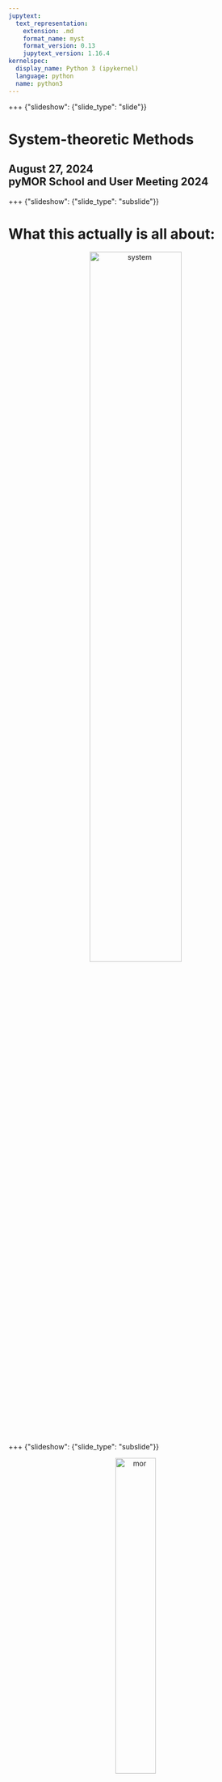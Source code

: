 ```yaml
---
jupytext:
  text_representation:
    extension: .md
    format_name: myst
    format_version: 0.13
    jupytext_version: 1.16.4
kernelspec:
  display_name: Python 3 (ipykernel)
  language: python
  name: python3
---
```


+++ {"slideshow": {"slide_type": "slide"}}

# System-theoretic Methods

<h2>
August 27, 2024<br/>
pyMOR School and User Meeting 2024
</h2>

+++ {"slideshow": {"slide_type": "subslide"}}

# What this actually is all about:

<center>
<img src="./figures/system_fom.svg" alt="system" width="60%"/>
</center>

+++ {"slideshow": {"slide_type": "subslide"}}

<center>
<img src="./figures/mor_system_fo_v2.svg" alt="mor" width="40%">
</center>

+++ {"slideshow": {"slide_type": "subslide"}}

# Outline

<h2>
1. Linear Time-Invariant (LTI) Systems<br/>
2. Transfer Function and Realizations<br/>
3. Projection-based Model order Reduction<br />
4. System Analysis<br/>
5. A Selection of MOR Methods<br/>
</h2>

+++ {"slideshow": {"slide_type": "subslide"}}

# Restrictions for this lecture

- Only continuous-time systems
  - Discrete-time is treated in
    [[Antoulas '05]](https://doi.org/10.1137/1.9780898718713)
- Only unstructured systems
- No differential-algebraic systems
  - For DAE aspects see
    [[Voigt '19]](https://www.math.uni-hamburg.de/home/voigt/Modellreduktion_SoSe19/Notes_ModelReduction.pdf),
    [[Gugercin/Stykel/Wyatt '13]](https://doi.org/10.1137/130906635),
    [[Mehrmann/Stykel '05]](https://doi.org/10.1007/3-540-27909-1_3),
    [[Stykel '04]](https://doi.org/10.1007/s00498-004-0141-4)
- No non-linearities
- No parameter dependencies

+++ {"slideshow": {"slide_type": "slide"}}

# Linear Time-Invariant (LTI) Systems

## Setting for this course

### First-order State-space Systems (pyMOR: [`LTIModel`](https://docs.pymor.org/2023-1-0/autoapi/pymor/models/iosys/index.html#pymor.models.iosys.LTIModel))

$$
\begin{equation}\tag{$\Sigma$}
  \begin{aligned}
    E \dot{x}(t) & = A x(t) + B u(t), \\
    y(t) & = C x(t) + D u(t).
  \end{aligned}
\end{equation}
$$

Here

- $x(t) \in \mathbb{R}^{n}$ is called the *state*,
- $u(t) \in \mathbb{R}^{m}$ is called the *input*,
- $y(t) \in \mathbb{R}^{p}$ is called the *output*

of the LTI system.
Correspondingly, we have

$$
\begin{align*}
  E, A \in \mathbb{R}^{n \times n}, \qquad
  B \in \mathbb{R}^{n \times m}, \qquad
  C \in \mathbb{R}^{p \times n}, \quad\text{and}\quad
  D \in \mathbb{R}^{p \times m}.
\end{align*}
$$

We assume
$t \in [0, \infty)$,
$x(0) = 0$,
$E$ is invertible,
$E^{-1} A$ is Hurwitz, and
$D = 0$.

+++ {"slideshow": {"slide_type": "subslide"}}

## Examples

### Heat Equation ([MORWiki thermal block](https://morwiki.mpi-magdeburg.mpg.de/morwiki/index.php/Thermal_Block))

<table>
<tr>
<td>

For $t \in (0, T)$, $\xi \in \Omega$ and initial values

$$
\theta(0, \xi) = 0,\text{ for } \xi \in \Omega,
$$

consider

$$
\begin{align*}
  \partial_t \theta(t, \xi)
  + \nabla \cdot (-\sigma(\xi) \nabla \theta(t, \xi))
  & = 0,
\end{align*}
$$

with boundary conditions

$$
\begin{align*}
  \sigma(\xi) \nabla \theta(t, \xi) \cdot n(\xi) & = u(t)
  & t \in (0, T),
  & \ \xi \in \Gamma_{\text{in}}, \\
  \sigma(\xi) \nabla \theta(t, \xi) \cdot n(\xi) & = 0
  & t \in (0, T),
  & \ \xi \in \Gamma_{\text{N}}, \\
  \theta(t, \xi) & = 0
  & t \in (0, T),
  & \ \xi \in \Gamma_{\text{D}},
\end{align*}
$$

and outputs

$$
y_i(t) = \int_{\Omega_i} \theta(t, \xi) \operatorname{d}\!{\xi}, \quad
i = 1, 2, 3, 4.
$$

</td>
<td>
<center>
<img src="./figures/cookie.svg" alt="cookie domain" width="30%">
<img src="./figures/Euler_100_Tf.png" alt="cookie snapshot" width="30%">
</center>
</td>
</tr>
</table>

+++ {"slideshow": {"slide_type": "subslide"}}

#### Finite element semi-discretization in space

- pairwise inner products of ansatz functions $\leadsto E$
- discretized spatial operator + Dirichlet boundary condition $\leadsto A$
- discretized non-zero Neumann boundary condition $\leadsto B$
- average temperatures on the inclusions $\leadsto C$

---

- $n = 7\,488$
- $m = 1$
- $p = 4$

+++ {"slideshow": {"slide_type": "subslide"}}

### Penzl Example ([MORWiki](https://morwiki.mpi-magdeburg.mpg.de/morwiki/index.php/Penzl%27s_FOM))

```{code-cell} ipython3
---
slideshow:
  slide_type: ''
---
import numpy as np
import scipy.sparse as sps
from pymor.models.iosys import LTIModel

A1 = np.array([[-1, 100], [-100, -1]])
A2 = np.array([[-1, 200], [-200, -1]])
A3 = np.array([[-1, 400], [-400, -1]])
A4 = sps.diags(np.arange(-1, -1001, -1))
A = sps.block_diag((A1, A2, A3, A4), format='csc')
B = np.ones((1006, 1))
B[:6] = 10
C = B.T

fom = LTIModel.from_matrices(A, B, C)
```

```{code-cell} ipython3
---
slideshow:
  slide_type: fragment
---
fom
```

```{code-cell} ipython3
---
slideshow:
  slide_type: fragment
---
print(fom)
```

+++ {"slideshow": {"slide_type": "subslide"}}

We can perform time-domain simulation, but the final time and the time stepper
need to be specified in the `Model`.

```{code-cell} ipython3
---
slideshow:
  slide_type: fragment
---
from pymor.algorithms.timestepping import ImplicitEulerTimeStepper

T = 2
nt = 10000
fom = fom.with_(T=T, time_stepper=ImplicitEulerTimeStepper(nt))
```

+++ {"slideshow": {"slide_type": "subslide"}}

We first simulate the impulse response, i.e.,
the output in response to $x(0) = 0$ and $u(t) = \delta(t)$.

$$
\begin{align*}
  y(t)
  & =
    C e^{t E^{-1} A} x(0)
    + \int_0^t C e^{\tau E^{-1} A} E^{-1} B u(t - \tau) \operatorname{d\!}\tau
    + D u(t) \\
  & =
    C e^{t E^{-1} A} E^{-1} B
    + D \delta(t)
\end{align*}
$$

```{code-cell} ipython3
---
slideshow:
  slide_type: fragment
---
y_impulse = fom.impulse_resp()
print(y_impulse.shape)
```

```{code-cell} ipython3
---
slideshow:
  slide_type: fragment
---
import matplotlib.pyplot as plt

_ = plt.plot(np.linspace(0, T, nt + 1), y_impulse[:, 0, 0])
```

+++ {"slideshow": {"slide_type": "subslide"}}

Next we simulate the response to a sinusoidal input.

```{code-cell} ipython3
---
slideshow:
  slide_type: fragment
---
y_sin_100 = fom.output(input='sin(100 * t)')
print(y_sin_100.shape)
```

```{code-cell} ipython3
---
slideshow:
  slide_type: fragment
---
_ = plt.plot(np.linspace(0, T, nt + 1), y_sin_100[:, 0])
```

```{code-cell} ipython3
---
slideshow:
  slide_type: subslide
---
y_sin_50 = fom.output(input='sin(50 * t)')
```

```{code-cell} ipython3
---
slideshow:
  slide_type: fragment
---
_ = plt.plot(np.linspace(0, T, nt + 1), y_sin_50[:, 0])
```

+++ {"slideshow": {"slide_type": "subslide"}}

#### Exercise

- Use the time stepper specified above and simulate the model using the input
  function $u(t) = e^{-t}$.
- Change the number of timesteps `nt` to `50000`. Repeat the simulation of the
  model using $u(t) = e^{-t}$.

```{code-cell} ipython3
---
slideshow:
  slide_type: ''
---

```

+++ {"slideshow": {"slide_type": "slide"}}

# Transfer Function

+++ {"slideshow": {"slide_type": "subslide"}}

## Laplace Transform

> ### Definition
>
> Let $f \colon [0, \infty) \to \mathbb{R}^{n}$ be exponentially bounded with
> bounding exponent $\alpha$.
> Then
> $$\mathcal{L}\{f\}(s) := \int_0^\infty f(\tau) e^{-s \tau} \operatorname{d}\!{\tau}$$
> for $\operatorname{Re}(s) > \alpha$ is called the ***Laplace transform*** of $f$.
> The process of forming the Laplace transform is called
> ***Laplace transformation***.

It can be shown that the integral converges uniformly in a domain with
$\operatorname{Re}(s) \ge \beta$ for all $\beta > \alpha$.

+++ {"slideshow": {"slide_type": "fragment"}}

> Allows us to map time signals to frequency signals.

+++ {"slideshow": {"slide_type": "subslide"}}

> ### Theorem
>
> Let $f, g, h \colon [0, \infty) \to \mathbb{R}^n$ be given.
> Then the following two statements hold true:
>
> 1. The Laplace transformation is linear, i.e.,
>    if $f$ and $g$ are exponentially bounded,
>    then $h := \gamma f + \delta g$ is also exponentially bounded and
>    $$
     \mathcal{L}\left\{h\right\} = \gamma\mathcal{L}\left\{f\right\} +
     \delta\mathcal{L}\left\{g\right\}
     $$
>    holds for all $\gamma, \delta \in \mathbb{C}$.
> 2. If $f \in \mathcal{PC}^1([0, \infty), \mathbb{R}^{n})$ and $\dot{f}$ is
>    exponentially bounded, then $f$ is exponentially bounded and
>    $$
     \mathcal{L}\bigl\{\dot{f}\bigr\}(s) = s \mathcal{L}\{f\}(s) - f(0).
     $$

+++ {"slideshow": {"slide_type": "fragment"}}

- $X(s) := \mathcal{L}\{x\}(s)$,
  $U(s) := \mathcal{L}\{u\}(s)$, and
  $Y(s) := \mathcal{L}\{y\}(s)$
- $A x(t) + B u(t) \leadsto A X(s) + B U(s)$
- $y(t) = C x(t) \leadsto Y(s) = C X(s)$
- $s X(s) := \mathcal{L}\{\dot{x}\}(s)$ (since $x(0) = 0$)

+++ {"slideshow": {"slide_type": "subslide"}}

## Transfer Function

In summary we have:

- $s E X(s) = A X(s) + B U(s)$
- $Y(s) = C X(s)$

Thus the mapping from inputs to outputs in frequency domain can be expressed as

$$
H(s) = C {\left(s E - A\right)}^{-1} B.
$$

+++ {"slideshow": {"slide_type": "fragment"}}

$$
H \text{ is analytic in } \mathbb{C} \setminus \Lambda(E, A).
$$

+++ {"slideshow": {"slide_type": "fragment"}}

### Pole-residue Form

Let $(\lambda_{i}, w_{i}, v_{i})$ be the eigentriplets of the pair $(E, A)$
with no degenerate eigenspaces.
Then the ***poles*** of $H$ are given by the eigenvalues
$\lambda_1,\ldots,\lambda_n$ and we have

$$
H(s) = \sum_{i = 1}^{n} \frac{R_{i}}{s - \lambda_{i}},
$$

where $R_{i} = (C v_{i}) (w_{i}^{\operatorname{H}} B)$,
assuming $w_{i}^{\operatorname{H}} E v_{i} = 1$.

+++ {"slideshow": {"slide_type": "subslide"}}

### Example

```{code-cell} ipython3
---
slideshow:
  slide_type: '-'
---
fom.transfer_function
```

```{code-cell} ipython3
---
slideshow:
  slide_type: '-'
---
fom.transfer_function.eval_tf(0)
```

```{code-cell} ipython3
---
slideshow:
  slide_type: '-'
---
fom.transfer_function.eval_tf(10j)
```

+++ {"slideshow": {"slide_type": "subslide"}}

#### Exercise

- Use the [`poles`](https://docs.pymor.org/2023-1-0/autoapi/pymor/models/iosys/index.html#pymor.models.iosys.LTIModel.poles) method of the [`LTIModel`](https://docs.pymor.org/2023-1-0/autoapi/pymor/models/iosys/index.html#pymor.models.iosys.LTIModel) class to compute the poles of the transfer function of `fom`.
  Compute the imaginary parts of the poles.
- Evaluate the transfer function for several values on the imaginary axis.
  Select some values that correspond to the imaginary parts of the poles and
  others which are close by.

```{code-cell} ipython3
---
slideshow:
  slide_type: ''
---
fom.poles()
```

+++ {"slideshow": {"slide_type": "subslide"}}

### Frequency-Domain Analysis

#### Bode Plots

The Bode plot for $H$ consists of a ***magnitude plot*** and a ***phase plot***.

> ##### Bode magnitude plot
>
> - component-wise graph of the function $\lvert H(\boldsymbol{\imath} \omega) \rvert$
>   for frequencies $\omega \in [\omega_{\min}, \omega_{\max}] \subset \mathbb{R}$.
> - $\omega$-axis is logarithmic.
> - magnitude is given in decibels, i.e., $\lvert H(\boldsymbol{\imath} \cdot) \rvert$ is
>   plotted as $20 \log_{10}(\lvert H(\boldsymbol{\imath} \cdot) \rvert)$.

> ##### Bode phase plot
>
> - component-wise graph of the function $\arg{H(\boldsymbol{\imath} \omega)}$
>   for frequencies $\omega \in [\omega_{\min}, \omega_{\max}] \subset \mathbb{R}$.
> - $\omega$-axis is logarithmic.
> - phase is given in degrees on a linear scale.

+++ {"slideshow": {"slide_type": "subslide"}}

#### Bode Plot for the Thermal Block Example

<center>
<img src="./figures/cookie_bode.svg" alt="cookie bode" width="60%">
</center>

```{code-cell} ipython3
---
slideshow:
  slide_type: subslide
---
# w = (1e-1, 1e5)
w, _ = fom.transfer_function.freq_resp((1e-1, 1e5))
```

```{code-cell} ipython3
---
slideshow:
  slide_type: fragment
---
_ = fom.transfer_function.bode_plot(w)
```

+++ {"slideshow": {"slide_type": "subslide"}}

> #### (Sigma) Magnitude Plots
>
> - 2-norm-wise graph of the function $H(\boldsymbol{\imath} \omega)$
>   for frequencies $\omega \in [\omega_{\min}, \omega_{\max}] \subset \mathbb{R}$.
> - $\omega$-axis is logarithmic.

The name is due to the fact that for a given matrix $M$ the norm
$\lVert M \rVert_2$ is given by its largest singular value.

The real sigma magnitude plot depicts all singular values as functions of
$\omega$.

```{code-cell} ipython3
---
slideshow:
  slide_type: fragment
---
_ = fom.transfer_function.mag_plot(w)
```

+++ {"slideshow": {"slide_type": "slide"}}

## Projection-based MOR

### Ritz/Petrov-Galerkin Projection

$$
\begin{align*}
  E \dot{x}(t) - A x(t) - B u(t) & = 0, \\
  y(t) - C x(t) - D u(t) & = 0.
\end{align*}
$$

+++ {"slideshow": {"slide_type": "subslide"}}

**Step I: Use truncated state transformation**

Replace

$$
x(t) \approx V \hat{x}(t)
$$

with $V \in \mathbb{R}^{n \times r}$ and $\hat{x}(t) \in \mathbb{R}^{r}$.

$$
\begin{align*}
  E V \dot{\hat{x}}(t) - A V \hat{x}(t) - B u(t) & = e_{\text{res}}(t), \\
  y(t) - C V \hat{x}(t) - D u(t) & = e_{\text{output}}(t).
\end{align*}
$$

+++ {"slideshow": {"slide_type": "subslide"}}

**Step II: Mitigate transformation error**

Suppress truncation residual through left projection.

- one-sided method: use $V$ again.

  $$
  \begin{align*}
    V^{\operatorname{T}} E V \dot{\hat{x}}(t)
    - V^{\operatorname{T}} A V \hat{x}(t)
    - V^{\operatorname{T}} B u(t)
    & = 0, \\
    y(t) - C V \hat{x}(t) - D u(t) & = e_{\text{output}}(t).
  \end{align*}
  $$

+++ {"slideshow": {"slide_type": "subslide"}}

- two-sided method: find $W \in \mathbb{R}^{n \times r}$.

  $$
  \begin{align*}
    W^{\operatorname{T}} E V \dot{\hat{x}}(t)
    - W^{\operatorname{T}} A V \hat{x}(t)
    - W^{\operatorname{T}} B u(t)
    & = 0, \\
    y(t) - C V \hat{x}(t) - D u(t) & = e_{\text{output}}(t).
  \end{align*}
  $$

+++ {"slideshow": {"slide_type": "subslide"}}

<center>
<img src="./figures/compress_A.svg" alt="compress A" width="80%">
</center>

+++ {"slideshow": {"slide_type": "subslide"}}

### Reduced order model (ROM) (pyMOR: [`LTIPGReductor`](https://docs.pymor.org/2023-1-0/autoapi/pymor/reductors/basic/index.html?highlight=ltipgred#pymor.reductors.basic.LTIPGReductor))

Define
$\hat{E} = W^{\operatorname{T}} E V$,
$\hat{A} = W^{\operatorname{T}} A V \in \mathbb{R}^{r \times r}$,
$\hat{B} = W^{\operatorname{T}} B \in \mathbb{R}^{r \times m}$, and
$\hat{C} = C V \in \mathbb{R}^{p \times r}$.
Then

$$
\begin{equation}\tag{ROM}
  \begin{aligned}
    \hat{E} \dot{\hat{x}}(t) & = \hat{A} \hat{x}(t) + \hat{B} u(t), \\
    \hat{y}(t) & = \hat{C} \hat{x}(t) + D u(t)
  \end{aligned}
\end{equation}
$$

approximates the dynamics of the full-order model $\Sigma$ with output error

$$
y(t) - \hat{y}(t) = e_{\text{output}}(t).
$$

- We call the corresponding transfer function $\hat{H}$.
- Model order reduction (MOR) $\leadsto$
  Find $W, V \in \mathbb{R}^{n \times r}$ such that $e_{\text{output}}(t)$ is
  small in a suitable sense.
- We will focus on eigenvalue-based, energy-based and
  interpolation-based methods today.

+++ {"slideshow": {"slide_type": "subslide"}}

### Example

```{code-cell} ipython3
---
slideshow:
  slide_type: '-'
---
from pymor.reductors.basic import LTIPGReductor

V = fom.solution_space.random(10)
pg = LTIPGReductor(fom, V, V)
rom_pg = pg.reduce()
```

+++ {"slideshow": {"slide_type": "subslide"}}

The resulting model `rom_pg` will again be an
[`LTIModel`](https://docs.pymor.org/2023-1-0/autoapi/pymor/models/iosys/index.html?highlight=ltimodel#pymor.models.iosys.LTIModel).

```{code-cell} ipython3
---
slideshow:
  slide_type: '-'
---
rom_pg
```

```{code-cell} ipython3
---
slideshow:
  slide_type: subslide
---
_ = fom.transfer_function.mag_plot(w, label='FOM')
_ = rom_pg.transfer_function.mag_plot(w, label='Random PG')
_ = plt.legend()
```

+++ {"slideshow": {"slide_type": "subslide"}}

#### Exercise

- Simulate the state of the `rom_pg` with $u(t) = e^{-t}$ from $t_{start}=0$ to
  $t_{end}=2$ using its
  [`solve`](https://docs.pymor.org/2023-1-0/autoapi/pymor/models/interface/index.html#pymor.models.interface.Model.solve)
method.
- The solve method computes a
  [`VectorArray`](https://docs.pymor.org/2023-1-0/autoapi/pymor/vectorarrays/interface/index.html?highlight=vectorarray#pymor.vectorarrays.interface.VectorArray)
  with all computed state vectors from the time-domain simulation.
  Consider the last state (i.e., at time $t_{end}$) from the previous
  computation.
  Use the
  [`reconstruct`](https://docs.pymor.org/2023-1-0/autoapi/pymor/reductors/basic/index.html?highlight=reconstruct#pymor.reductors.basic.LTIPGReductor.reconstruct)
  method of `pg` to obtain the reconstructed state vector in the full-order
  model state space.
- Perform the same simulation with `fom`.
  Compare the final state with the state that has been reconstructed using the
  ROM simulation.

```{code-cell} ipython3
---
slideshow:
  slide_type: '-'
---

```

+++ {"slideshow": {"slide_type": "slide"}}

# System Analysis

## System Norms and Hardy Spaces

We have $$Y(s) = H(s) U(s)$$ and $$\hat{Y}(s) = \hat{H}(s) U(s).$$

> ### Question
>
> What are suitable norms such that
>
> $$
  \lVert y - \hat{y} \rVert
  \le
  \left\lVert H - \hat{H} \right\rVert
  \lVert u \rVert?
  $$

+++ {"slideshow": {"slide_type": "subslide"}}

### The Banach Space $\mathcal{H}_\infty^{p \times m}$

$$
\mathcal{H}_\infty^{p \times m}
:=
\left\{
  G \colon \mathbb{C}^+ \to \mathbb{C}^{p \times m} :
  G \text{ is analytic in $\mathbb{C}^+$ and }
  \sup_{s \in \mathbb{C}^+} \left\lVert G(s) \right\rVert_2 < \infty
\right\}.
$$

+++ {"slideshow": {"slide_type": "fragment"}}

$\mathcal{H}_\infty^{p \times m}$ is a Banach space equipped with the
***$\mathcal{H}_\infty$-norm***

$$
\left\lVert G \right\rVert_{\mathcal{H}_\infty}
:= \sup_{\omega \in \mathbb{R}}
\left\lVert G(\boldsymbol{\imath} \omega) \right\rVert_2.
$$

+++ {"slideshow": {"slide_type": "fragment"}}

> Can show:
>
> $$
  \lVert y - \hat{y} \rVert_{\mathcal{L}_{2}}
  \le
  \left\lVert H - \hat{H} \right\rVert_{\mathcal{H}_{\infty}}
  \lVert u \rVert_{\mathcal{L}_{2}}.
  $$

This bound can even be shown to be sharp.

```{code-cell} ipython3
---
slideshow:
  slide_type: subslide
---
fom.hinf_norm()
```

+++ {"slideshow": {"slide_type": "subslide"}}

### The Hilbert Space $\mathcal{H}_2^{p \times m}$

$$
\mathcal{H}_2^{p \times m}
:= \left\{
  G \colon \mathbb{C}^+ \to \mathbb{C}^{p \times m} :
  G \text{ is analytic in $\mathbb{C}^+$ and }
  \sup_{\xi > 0}
  \int_{-\infty}^\infty
  \left\lVert
  G(\xi + \boldsymbol{\imath} \omega)
  \right\rVert_{\operatorname{F}}^2
  \operatorname{d}\!{\omega}
  < \infty
\right\}.
$$

+++ {"slideshow": {"slide_type": "fragment"}}

$\mathcal{H}_2^{p \times m}$ is a Hilbert space with the inner product

$$
\langle F, G \rangle_{\mathcal{H}_2}
:=
\frac{1}{2 \pi}
\int_{-\infty}^\infty
\operatorname{tr}\!\left(
  {F(\boldsymbol{\imath} \omega)}^{\operatorname{H}}
  G(\boldsymbol{\imath} \omega)
\right)
\operatorname{d}\!{\omega}
$$

and induced norm

$$
\left\lVert G \right\rVert_{\mathcal{H}_2}
:= \langle G, G \rangle_{\mathcal{H}_2}^{1/2}
= {
  \left(
    \frac{1}{2 \pi}
    \int_{-\infty}^\infty
    \left\lVert G(\boldsymbol{\imath} \omega) \right\rVert_{\operatorname{F}}^2
    \operatorname{d}\!{\omega}
  \right)
}^{1/2}.
$$

+++ {"slideshow": {"slide_type": "fragment"}}

> Can show:
>
> $$
  \lVert y - \hat{y} \rVert_{\mathcal{L}_{\infty}}
  \le
  \left\lVert H - \hat{H} \right\rVert_{\mathcal{H}_{2}}
  \lVert u \rVert_{\mathcal{L}_{2}}.
  $$

```{code-cell} ipython3
---
slideshow:
  slide_type: subslide
---
fom.h2_norm()
```

+++ {"slideshow": {"slide_type": "subslide"}}

### System Gramians and $\mathcal{H}_{2}$ trace formula

A system $\Sigma$ with $\Lambda(E, A) \subset \mathbb{C}^{-}$ is called
***asymptotically stable***.
Then, all state trajectories decay exponentially as $t \to \infty$ and

- the infinite controllability and observability ***Gramians*** exist:

  $$
  \begin{align*}
    P
    & =
      \int_0^{\infty}
      e^{E^{-1} A t}
      E^{-1}
      B B^{\operatorname{T}}
      E^{-\operatorname{T}}
      e^{A^{\operatorname{T}} E^{-\operatorname{T}} t}
      \operatorname{d}\!{t} \\
    E^{\operatorname{T}} Q E
    & =
      \int_0^{\infty}
      e^{A^{\operatorname{T}} E^{-\operatorname{T}} t}
      C^{\operatorname{T}} C
      e^{E^{-1} A t}
      \operatorname{d}\!{t}.
  \end{align*}
  $$
- $P$, $Q$ solve the two ***Lyapunov equations***

  $$
  A P E^{\operatorname{T}} + E P A^{\operatorname{T}} + B B^{\operatorname{T}} = 0, \qquad
  A^{\operatorname{T}} Q E + E^{\operatorname{T}} Q A + C^{\operatorname{T}} C = 0
  $$
<!-- - If $(A, B)$ is controllable and $(A, C)$ is observable, -->
<!--   it moreover holds that $P = P^{\operatorname{T}} \succ 0$ and $Q = Q^{\operatorname{T}} \succ 0$. -->
<!--   (Otherwise we just have $P = P^{\operatorname{T}} \succcurlyeq 0$ and -->
<!--   $Q = Q^{\operatorname{T}} \succcurlyeq 0$.) -->

- the $\mathcal{H}_{2}$-norm can be expressed as

  $$
  \lVert H \rVert_{\mathcal{H}_{2}}^{2}
  = \operatorname{tr}\!\left(C P C^{\operatorname{T}}\right)
  = \operatorname{tr}\!\left(B^{\operatorname{T}} Q B\right).
  $$

+++ {"slideshow": {"slide_type": "slide"}}

# A Selection of MOR Methods

+++ {"slideshow": {"slide_type": "subslide"}}

## Modal Methods

+++ {"slideshow": {"slide_type": "subslide"}}

### Modal Coordinates

Assume that the pair $(E, A)$ is simultaneously diagonalizable in
$\mathbb{C}^{n \times n}$.

> #### Classic Modal Truncation
>
> - Compute diagonal realization from an eigendecomposition.
> - State-space transformation matrices contain eigenvectors (modes).
> - Use $W = V$.
> - Populate $V$ with modes corresponding to eigenvalues closest to
>   $\boldsymbol{\imath} \mathbb{R}$.
> - Add a few domain-specific or "anxiety" modes.

> #### Problem
>
> - Does not take inputs and outputs into account!
> - How many "anxiety" modes are necessary?

+++ {"slideshow": {"slide_type": "subslide"}}

### Dominant Poles Approximation (pyMOR: [`MTReductor`](https://docs.pymor.org/2023-1-0/autoapi/pymor/reductors/mt/index.html?highlight=mtreductor#pymor.reductors.mt.MTReductor))

Recall the pole residue form of the transfer function

$$
H(s) = \sum_{i = 1}^{n} \frac{R_{i}}{s - \lambda_{i}},
$$

where $R_{i} = (C v_{i})(w_{i}^{\operatorname{H}} B)$, assuming
$w_{i}^{\operatorname{H}} E v_{i} = 1$.

+++ {"slideshow": {"slide_type": "fragment"}}

Suppose the modes are sorted based on the magnitude of the
$\lVert R_{i} \rVert / \operatorname{Re}(\lambda_{i})$.
Then we use the truncated pole residue form

$$
H(s) = \sum_{i = 1}^{r} \frac{R_{i}}{s - \lambda_{i}},
$$

as our ROM. This is motivated by the following

> #### Error bound
>
> $$
  \left\lVert H - \hat{H} \right\rVert_{\mathcal{H}_\infty}
  \le
  \sum_{i = r + 1}^{n}
  \frac{\lVert R_{i} \rVert}{\lvert \operatorname{Re}(\lambda_{i}) \rvert}
  $$

+++ {"slideshow": {"slide_type": "fragment"}}

Computation is feasible via *subspace accelerated MIMO dominant pole algorithm*
(SAMDP).

```{code-cell} ipython3
---
slideshow:
  slide_type: subslide
---
from pymor.reductors.mt import MTReductor

mt = MTReductor(fom)
rom_mt = mt.reduce(10)
```

```{code-cell} ipython3
---
slideshow:
  slide_type: subslide
---
_ = fom.transfer_function.mag_plot(w, label='FOM')
_ = rom_mt.transfer_function.mag_plot(w, label='MT')
_ = plt.legend()
```

```{code-cell} ipython3
---
slideshow:
  slide_type: subslide
---
err_mt = fom - rom_mt
```

```{code-cell} ipython3
---
slideshow:
  slide_type: '-'
---
_ = err_mt.transfer_function.mag_plot(w, label='MT')
_ = plt.legend()
```

+++ {"slideshow": {"slide_type": "subslide"}}

#### Exercise

- Compute the $\mathcal{H}_2$-norm of the error system `err_mt`.
  Note that the
  [`LTIModel`](https://docs.pymor.org/2023-1-0/autoapi/pymor/models/iosys/index.html?highlight=ltimodel#pymor.models.iosys.LTIModel)
  class has an
  [`h2_norm`](iosys/index.html?highlight=ltimodel#pymor.models.iosys.LTIModel.h2_norm)
  method.
- Consider the input $u(t) = e^{-t}$ which has the $\mathcal{L}_{2}$-norm
  $\lVert u \rVert_{\mathcal{L}_{2}} = \frac{\sqrt{2}}{2}$.
  Simulate the error system `err_mt` with the input $u(t) = e^{-t}$ and verify
  the input-output error bound $\lVert y - \hat{y} \rVert_{\mathcal{L}_{\infty}}
  \le
  \left\lVert H - \hat{H} \right\rVert_{\mathcal{H}_{2}}
  \lVert u \rVert_{\mathcal{L}_{2}}$.

```{code-cell} ipython3
---
slideshow:
  slide_type: '-'
---

```

+++ {"slideshow": {"slide_type": "subslide"}}

## Balancing-based MOR

### Balanced Truncation aka. Lyapunov Balancing

#### Idea

- The system $\Sigma$, in realization $(E = I, A, B, C)$,
  is called ***balanced***, if the solutions $P, Q$ of the Lyapunov equations

  $$
  A P + P A^{\operatorname{T}} + B B^{\operatorname{T}} = 0, \qquad
  A^{\operatorname{T}} Q + Q A + C^{\operatorname{T}} C = 0,
  $$

  satisfy:
  $P = Q = \operatorname{diag}(\sigma_1, \ldots, \sigma_n)$
  where
  $\sigma_1 \ge \sigma_2 \ge \cdots \ge \sigma_n > 0$.

+++ {"slideshow": {"slide_type": "fragment"}}

- $\{\sigma_1, \ldots, \sigma_n\}$ are the *Hankel singular values (HSVs)* of
  $\Sigma$.

+++ {"slideshow": {"slide_type": "fragment"}}

- A so-called ***balanced realization*** is computed via state-space transformation

  $$
  \begin{align*}
    \mathcal{T} \colon (I, A, B, C) \mapsto {} & (I, T A T^{-1}, T B, C T^{-1}) \\
    & =
      \left(
        I,
        \begin{bmatrix}
          A_{11} & A_{12} \\
          A_{21} & A_{22}
        \end{bmatrix},
        \begin{bmatrix}
          B_{1} \\
          B_{2}
        \end{bmatrix},
        \begin{bmatrix}
          C_{1} & C_{2}
        \end{bmatrix}
      \right).
  \end{align*}
  $$

+++

- In a balanced realization the state variables are sorted based on their
  contribution to the input-output mapping.

+++ {"slideshow": {"slide_type": "fragment"}}

- Truncation removes state variables which are not important for input-output
  behavior $\leadsto$ reduced order model:
  $(I, \hat{A}, \hat{B}, \hat{C}) = (I, A_{11}, B_{1}, C_{1})$.

+++ {"slideshow": {"slide_type": "subslide"}}

### Implementation: The Square Root Method

#### The SR Method (pyMOR: [`BTReductor`](https://docs.pymor.org/2023-1-0/autoapi/pymor/reductors/bt/index.html?highlight=btreductor#pymor.reductors.bt.BTReductor))

1. Compute (Cholesky) factors of the solutions to the Lyapunov equation,

   $$
   P = S^{\operatorname{T}} S, \quad
   Q = R^{\operatorname{T}} R.
   $$

+++ {"slideshow": {"slide_type": "fragment"}}

2. Compute singular value decomposition

   $$
   S R^{\operatorname{T}}
   =
   \begin{bmatrix}
     U_1 & U_2
   \end{bmatrix}
   \begin{bmatrix}
     \Sigma_1 & 0 \\
     0 & \Sigma_2
   \end{bmatrix}
   \begin{bmatrix}
     V_1^{\operatorname{T}} \\
     V_2^{\operatorname{T}}
   \end{bmatrix}.
   $$

+++ {"slideshow": {"slide_type": "fragment"}}

3. Define

   $$
   W := R^{\operatorname{T}} V_1 \Sigma_1^{-1/2}, \quad
   V := S^{\operatorname{T}} U_1 \Sigma_1^{-1/2}.
   $$
4. Then the reduced-order model is
   $(W^{\operatorname{T}} A V, W^{\operatorname{T}} B, C V)$.

+++ {"slideshow": {"slide_type": "subslide"}}

#### Properties

- Lyapunov balancing **preserves asymptotic stability**.
- We have the **a priori error bound**:
  $$
  \left\lVert H - \hat{H} \right\rVert_{\mathcal{H}_{\infty}}
  \le
  2 \sum\limits_{k = r + 1}^{n} \sigma_{k}
  $$

+++ {"slideshow": {"slide_type": "subslide"}}

#### Variants (pyMOR: [`PRBTReductor`](https://docs.pymor.org/2023-1-0/autoapi/pymor/reductors/bt/index.html?highlight=btreductor#pymor.reductors.bt.PRBTReductor), [`BRBTReductor`](https://docs.pymor.org/2023-1-0/autoapi/pymor/reductors/bt/index.html?highlight=btreductor#pymor.reductors.bt.BRBTReductor), [`LQGBTReductor`](https://docs.pymor.org/2023-1-0/autoapi/pymor/reductors/bt/index.html?highlight=btreductor#pymor.reductors.bt.LQGBTReductor))

Other versions for special classes of systems or applications exist, such as

- **positive-real balancing** (passivity-preserving),
- **bounded-real balancing** (contractivity-preserving),
- **linear-quadratic Gaussian balancing**
  (stability preserving, aims at low-order output feedback controllers).

The given ones all compute $P, Q$ as solutions of ***algebraic Riccati
equations*** of the form:

$$
\begin{align*}
  0
  & =
    \tilde{A} P \tilde{E}^{\operatorname{T}}
    + \tilde{E} P \tilde{A}^{\operatorname{T}}
    + \tilde{B} \tilde{B}^{\operatorname{T}}
    \pm \tilde{E} P \tilde{C}^{\operatorname{T}} \tilde{C} P \tilde{E}^{\operatorname{T}} \\
  0
  & =
    \tilde{A}^{\operatorname{T}} Q \tilde{E}
    + \tilde{E}^{\operatorname{T}} Q \tilde{A}
    + \tilde{C}^{\operatorname{T}} \tilde{C}
    \pm \tilde{E}^{\operatorname{T}} Q \tilde{B} \tilde{B}^{\operatorname{T}} Q \tilde{E}.
\end{align*}
$$

```{code-cell} ipython3
---
slideshow:
  slide_type: subslide
---
from pymor.reductors.bt import BTReductor

bt = BTReductor(fom)
rom_bt = bt.reduce(10)
```

```{code-cell} ipython3
---
slideshow:
  slide_type: subslide
---
_ = fom.transfer_function.mag_plot(w, label='FOM')
_ = rom_mt.transfer_function.mag_plot(w, label='MT')
_ = rom_bt.transfer_function.mag_plot(w, label='BT')
_ = plt.legend()
```

```{code-cell} ipython3
---
slideshow:
  slide_type: subslide
---
err_bt = fom - rom_bt
```

```{code-cell} ipython3
---
slideshow:
  slide_type: '-'
---
_ = err_mt.transfer_function.mag_plot(w, label='MT')
_ = err_bt.transfer_function.mag_plot(w, label='BT')
_ = plt.legend()
```

+++ {"slideshow": {"slide_type": "subslide"}}

#### Exercise

- Aside from a desired order, the
  [`reduce`](https://docs.pymor.org/2023-1-0/autoapi/pymor/reductors/bt/index.html?highlight=btreductor#pymor.reductors.bt.GenericBTReductor.reduce)
  method of the
  [`BTReductor`](https://docs.pymor.org/2023-1-0/autoapi/pymor/reductors/bt/index.html?highlight=btreductor#pymor.reductors.bt.BTReductor)
  allows for specifying a truncation tolerance based on the a priori error
  bound.
  Use the `bt` instance of the
  [`BTReductor`](https://docs.pymor.org/2023-1-0/autoapi/pymor/reductors/bt/index.html?highlight=btreductor#pymor.reductors.bt.BTReductor)
  to compute a ROM based on a specified tolerance `tol=1e-5`.
- Use the
  [`LQGBTReductor`](https://docs.pymor.org/2023-1-0/autoapi/pymor/reductors/bt/index.html?highlight=btreductor#pymor.reductors.bt.LQGBTReductor)
  to reduce `fom` using a truncation tolerance of `tol=1e-5`.
  Check the dimension of the ROM.
- Compare the $\mathcal{H}_{2}$-norms and orders of the ROMs obtained by both BT
  variants.

```{code-cell} ipython3
---
slideshow:
  slide_type: '-'
---

```

+++ {"slideshow": {"slide_type": "subslide"}}

## Transfer Function Approximation

The transfer function $H$ is a degree-$n$ rational function

$$
H(s) = \frac{P(s)}{Q(s)}, \quad P,Q \text{ polynomials}
$$

such that deg$(P) \leq n$ and deg$(Q) \leq n$.

+++ {"slideshow": {"slide_type": "fragment"}}

MOR via rational approximation:
Find a degree-$r$ rational function $\hat{H}$ with $r \ll n$ such that

$$
H \approx \hat{H}
$$

+++ {"slideshow": {"slide_type": "subslide"}}

### Rational Interpolation

Pick some complex values $\sigma_1, \ldots, \sigma_r$ and enforce interpolation

$$
\hat{H}(\sigma_j) = H(\sigma_j) \quad \text{for } j = 1, \ldots, r.
$$

+++ {"slideshow": {"slide_type": "subslide"}}

Can also pick tangential directions $b_1, \ldots, b_r \in \mathbb{C}^m$ and
$c_1, \ldots, c_r \in \mathbb{C}^p$ and enforce bitangential Hermite
interpolation

$$
\begin{align*}
  \hat{H}(\sigma_j)b_j &= H(\sigma_j) b_j, \\
  c_j^* \hat{H}(\sigma_j) &= c_j^* H(\sigma_j), \\
  c_j^* \hat{H}'(\sigma_j) b_j &= c_j^* H'(\sigma_j) b_j, \\
\end{align*}
\quad \text{for } j=1,\ldots,r.
$$

+++ {"slideshow": {"slide_type": "subslide"}}

### Interpolation via Projection

Given $E,A,B,C$, how to enforce interpolation?

> ### Theorem
>
> Let $\hat{H}$ be the transfer function of the ROM obtained from a Petrov
> Galerkin projection using $V$ and $W$.
> For $b \in \mathbb{C}^m$, $c \in \mathbb{C}^p$ and $\sigma \in \mathbb{C}$ we
> have
>
> 1. $(\sigma E - A)^{-1} B b \in \mathrm{Range}(V)$ implies $H(\sigma) b = \hat{H}(\sigma) b$
> 2. $(\sigma E - A)^{-*} C^* c \in \mathrm{Range}(W)$ implies $c^* H(\sigma) = c^* \hat{H}(\sigma)$
> 3. If 1. and 2. are satisfied, then $c^* H'(\sigma) b = c^* \hat{H}'(\sigma) b$

Using bases $V$ and $W$ for rational Krylov subspaces allows for interpolatory
MOR [[Antoulas/Beattie/Güğercin '20]](https://doi.org/10.1137/1.9781611976083).

In pyMOR
[`LTIBHIReductor`](https://docs.pymor.org/2023-1-0/autoapi/pymor/reductors/interpolation/index.html?highlight=ltibhired#pymor.reductors.interpolation.LTIBHIReductor)
is based on projection and
[`TFBHIReductor`](https://docs.pymor.org/2023-1-0/autoapi/pymor/reductors/interpolation/index.html?highlight=tfbhi#pymor.reductors.interpolation.TFBHIReductor)
only uses evaluations of the transfer function $H$.

```{code-cell} ipython3
---
slideshow:
  slide_type: subslide
---
from pymor.reductors.interpolation import LTIBHIReductor

interp = LTIBHIReductor(fom)
sigma = np.array([50, 100, 200, 400, 800])
sigma = np.concatenate((1j * sigma, -1j * sigma))
b = np.ones((len(sigma), fom.dim_input))
c = np.ones((len(sigma), fom.dim_output))
rom_interp = interp.reduce(sigma, b, c)
```

```{code-cell} ipython3
---
slideshow:
  slide_type: subslide
---
_ = fom.transfer_function.mag_plot(w, label='FOM')
_ = rom_mt.transfer_function.mag_plot(w, label='MT')
_ = rom_bt.transfer_function.mag_plot(w, label='BT')
_ = rom_interp.transfer_function.mag_plot(w, label='Interpolation')
_ = plt.legend()
```

```{code-cell} ipython3
---
slideshow:
  slide_type: subslide
---
err_interp = fom - rom_interp
```

```{code-cell} ipython3
---
slideshow:
  slide_type: '-'
---
_ = err_mt.transfer_function.mag_plot(w, label='MT')
_ = err_bt.transfer_function.mag_plot(w, label='BT')
_ = err_interp.transfer_function.mag_plot(w, label='Interpolation')
_ = plt.legend()
```

+++ {"slideshow": {"slide_type": "subslide"}}

### Iterative Rational Krylov Algorithm (IRKA)

> #### $\mathcal{H}_2$-optimal MOR problem
>
> Find a stable $\hat{H}$ of order $r$ such that
> $\lVert H - \hat{H} \rVert_{\mathcal{H}_{2}}$
> is minimized.

+++ {"slideshow": {"slide_type": "fragment"}}

> #### Interpolatory necessary $\mathcal{H}_2$-optimality conditions
>
> Let $\hat{H}(s) = \sum_{i = 1}^r \frac{\phi_i}{s - \lambda_i}$ be an
> $\mathcal{H}_2$-optimal reduced-order model for $H$.
> Then
> \begin{align*}
    H\!\left(-\overline{\lambda_i}\right)
    & = \hat{H}\!\left(-\overline{\lambda_i}\right), \\
    H'\!\left(-\overline{\lambda_i}\right)
    & = \hat{H}'\!\left(-\overline{\lambda_i}\right),
  \end{align*}
> for $i = 1, 2, \ldots, r$.

+++ {"slideshow": {"slide_type": "subslide"}}

> ***Hermite interpolation*** of the transfer function is necessary for
> $\mathcal{H}_2$-optimality.

+++ {"slideshow": {"slide_type": "fragment"}}

> #### IRKA (pyMOR: [`IRKAReductor`](https://docs.pymor.org/2023-1-0/autoapi/pymor/reductors/h2/index.html?highlight=irkared#pymor.reductors.h2.IRKAReductor))
>
> Fixed point iteration based on interpolatory necessary optimality conditions.

```{code-cell} ipython3
---
slideshow:
  slide_type: subslide
---
from pymor.reductors.h2 import IRKAReductor

irka = IRKAReductor(fom)
rom_irka = irka.reduce(10)
```

```{code-cell} ipython3
---
slideshow:
  slide_type: subslide
---
_ = fom.transfer_function.mag_plot(w, label='FOM')
_ = rom_mt.transfer_function.mag_plot(w, label='MT')
_ = rom_bt.transfer_function.mag_plot(w, label='BT')
_ = rom_interp.transfer_function.mag_plot(w, label='Interpolation')
_ = rom_irka.transfer_function.mag_plot(w, label='IRKA')
_ = plt.legend()
```

```{code-cell} ipython3
---
slideshow:
  slide_type: subslide
---
err_irka = fom - rom_irka
```

```{code-cell} ipython3
---
slideshow:
  slide_type: '-'
---
_ = err_mt.transfer_function.mag_plot(w, label='MT')
_ = err_bt.transfer_function.mag_plot(w, label='BT')
_ = err_interp.transfer_function.mag_plot(w, label='Interpolation')
_ = err_irka.transfer_function.mag_plot(w, label='IRKA')
_ = plt.legend()
```

+++ {"slideshow": {"slide_type": "subslide"}}

#### Exercise

- Compute 5 random values `sigma` in the interval $[0,1000]$ using
  `np.random.rand`.
  Then use the
  [`TFBHIReductor`](https://docs.pymor.org/2023-1-0/autoapi/pymor/reductors/interpolation/index.html?highlight=tfbhi#pymor.reductors.interpolation.TFBHIReductor)
  to compute a ROM which interpolates `fom.transfer_function` at the random
  values and its complex conjugates along the imaginary axis (i.e., use
  interpolation points `np.concatenate((1j * sigma, -1j * sigma))`).
  Compute the relative $\mathcal{H}_{2}$-error of the resulting ROM.
  Compare it to the relative $\mathcal{H}_{2}$-error of the interpolation points
  chosen in the example above where we chose
  `sigma = np.array([50, 100, 200, 400, 800])`.
- Repeat the previous computations with 10 random values
  (i.e., a total of 20 interpolation points).
- Use the `sigma` specified below as an initial guess for the
  [`reduce`](https://docs.pymor.org/2023-1-0/autoapi/pymor/reductors/h2/index.html?highlight=irkared#pymor.reductors.h2.IRKAReductor.reduce)
  method of the
  [`IRKAReductor`](https://docs.pymor.org/2023-1-0/autoapi/pymor/reductors/h2/index.html?highlight=irkared#pymor.reductors.h2.IRKAReductor):

  ```
  sigma = np.array([50, 100, 200, 400, 800]);
  sigma = np.concatenate((1j * sigma, -1j * sigma))
  ```

```{code-cell} ipython3

```

+++ {"slideshow": {"slide_type": "subslide"}}

<center>Questions?</center>
